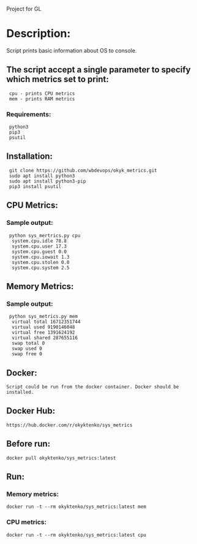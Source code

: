 Project for GL

# Description:

Script prints basic information about OS to console. 

## The script accept a single parameter to specify which metrics set to print:

```
 cpu - prints CPU metrics
 mem - prints RAM metrics
```
### Requirements:
```
 python3
 pip3
 psutil
```
## Installation:
```
 git clone https://github.com/wbdevops/okyk_metrics.git
 sudo apt install python3 
 sudo apt install python3-pip
 pip3 install psutil
```
## CPU Metrics:
### Sample output:
```
 python sys_mertrics.py cpu
  system.cpu.idle 78.8
  system.cpu.user 17.3
  system.cpu.guest 0.0
  system.cpu.iowait 1.3
  system.cpu.stolen 0.0
  system.cpu.system 2.5
```
## Memory Metrics:
### Sample output:
```
 python sys_metrics.py mem
  virtual total 16712351744
  virtual used 9190146048
  virtual free 1391624192
  virtual shared 287655116
  swap total 0
  swap used 0
  swap free 0
```
## Docker:
```
Script could be run from the docker container. Docker should be installed.
```
##  Docker Hub:
```
https://hub.docker.com/r/okyktenko/sys_metrics  
```
##  Before run:
```
docker pull okyktenko/sys_metrics:latest
```
## Run:

### Memory metrics:
```
docker run -t --rm okyktenko/sys_metrics:latest mem
```
### CPU metrics:
```
docker run -t --rm okyktenko/sys_metrics:latest cpu
```

